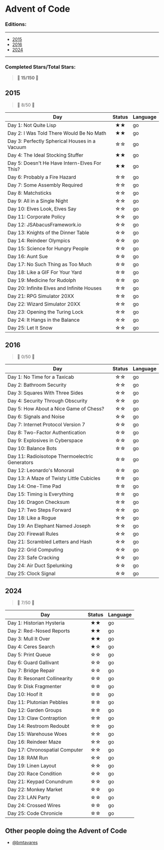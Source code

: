 
# Advent of Code

### Editions:
---

  - [2015](#2015)
  - [2016](#2016)
  - [2024](#2024)

---
### Completed Stars/Total Stars:

> **🌟 15/150 🌟**


## 2015

> 🌟 8/50 🌟

| Day | Status | Language |
| --- | :---: | --- |
| Day 1: Not Quite Lisp | ★★ | go |
| Day 2: I Was Told There Would Be No Math | ★★ | go |
| Day 3: Perfectly Spherical Houses in a Vacuum | ☆☆ | go |
| Day 4: The Ideal Stocking Stuffer | ★★ | go |
| Day 5: Doesn&apos;t He Have Intern-Elves For This? | ★★ | go |
| Day 6: Probably a Fire Hazard | ☆☆ | go |
| Day 7: Some Assembly Required | ☆☆ | go |
| Day 8: Matchsticks | ☆☆ | go |
| Day 9: All in a Single Night | ☆☆ | go |
| Day 10: Elves Look, Elves Say | ☆☆ | go |
| Day 11: Corporate Policy | ☆☆ | go |
| Day 12: JSAbacusFramework.io | ☆☆ | go |
| Day 13: Knights of the Dinner Table | ☆☆ | go |
| Day 14: Reindeer Olympics | ☆☆ | go |
| Day 15: Science for Hungry People | ☆☆ | go |
| Day 16: Aunt Sue | ☆☆ | go |
| Day 17: No Such Thing as Too Much | ☆☆ | go |
| Day 18: Like a GIF For Your Yard | ☆☆ | go |
| Day 19: Medicine for Rudolph | ☆☆ | go |
| Day 20: Infinite Elves and Infinite Houses | ☆☆ | go |
| Day 21: RPG Simulator 20XX | ☆☆ | go |
| Day 22: Wizard Simulator 20XX | ☆☆ | go |
| Day 23: Opening the Turing Lock | ☆☆ | go |
| Day 24: It Hangs in the Balance | ☆☆ | go |
| Day 25: Let It Snow | ☆☆ | go |

## 2016

> 🌟 0/50 🌟

| Day | Status | Language |
| --- | :---: | --- |
| Day 1: No Time for a Taxicab | ☆☆ | go |
| Day 2: Bathroom Security | ☆☆ | go |
| Day 3: Squares With Three Sides | ☆☆ | go |
| Day 4: Security Through Obscurity | ☆☆ | go |
| Day 5: How About a Nice Game of Chess? | ☆☆ | go |
| Day 6: Signals and Noise | ☆☆ | go |
| Day 7: Internet Protocol Version 7 | ☆☆ | go |
| Day 8: Two-Factor Authentication | ☆☆ | go |
| Day 9: Explosives in Cyberspace | ☆☆ | go |
| Day 10: Balance Bots | ☆☆ | go |
| Day 11: Radioisotope Thermoelectric Generators | ☆☆ | go |
| Day 12: Leonardo&apos;s Monorail | ☆☆ | go |
| Day 13: A Maze of Twisty Little Cubicles | ☆☆ | go |
| Day 14: One-Time Pad | ☆☆ | go |
| Day 15: Timing is Everything | ☆☆ | go |
| Day 16: Dragon Checksum | ☆☆ | go |
| Day 17: Two Steps Forward | ☆☆ | go |
| Day 18: Like a Rogue | ☆☆ | go |
| Day 19: An Elephant Named Joseph | ☆☆ | go |
| Day 20: Firewall Rules | ☆☆ | go |
| Day 21: Scrambled Letters and Hash | ☆☆ | go |
| Day 22: Grid Computing | ☆☆ | go |
| Day 23: Safe Cracking | ☆☆ | go |
| Day 24: Air Duct Spelunking | ☆☆ | go |
| Day 25: Clock Signal | ☆☆ | go |

## 2024

> 🌟 7/50 🌟

| Day | Status | Language |
| --- | :---: | --- |
| Day 1: Historian Hysteria | ★★ | go |
| Day 2: Red-Nosed Reports | ★★ | go |
| Day 3: Mull It Over | ★★ | go |
| Day 4: Ceres Search | ★☆ | go |
| Day 5: Print Queue | ☆☆ | go |
| Day 6: Guard Gallivant | ☆☆ | go |
| Day 7: Bridge Repair | ☆☆ | go |
| Day 8: Resonant Collinearity | ☆☆ | go |
| Day 9: Disk Fragmenter | ☆☆ | go |
| Day 10: Hoof It | ☆☆ | go |
| Day 11: Plutonian Pebbles | ☆☆ | go |
| Day 12: Garden Groups | ☆☆ | go |
| Day 13: Claw Contraption | ☆☆ | go |
| Day 14: Restroom Redoubt | ☆☆ | go |
| Day 15: Warehouse Woes | ☆☆ | go |
| Day 16: Reindeer Maze | ☆☆ | go |
| Day 17: Chronospatial Computer | ☆☆ | go |
| Day 18: RAM Run | ☆☆ | go |
| Day 19: Linen Layout | ☆☆ | go |
| Day 20: Race Condition | ☆☆ | go |
| Day 21: Keypad Conundrum | ☆☆ | go |
| Day 22: Monkey Market | ☆☆ | go |
| Day 23: LAN Party | ☆☆ | go |
| Day 24: Crossed Wires | ☆☆ | go |
| Day 25: Code Chronicle | ☆☆ | go |

## Other people doing the Advent of Code

- [@bmtavares](https://github.com/bmtavares/adventofcode)

